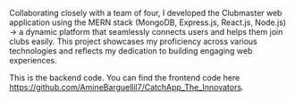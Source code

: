 Collaborating closely with a team of four, I developed the Clubmaster web application using the MERN stack (MongoDB, Express.js, React.js, Node.js) -> a dynamic platform that seamlessly connects users and helps them join clubs easily.
This project showcases my proficiency across various technologies and reflects my dedication to building engaging web experiences.

This is the backend code. You can find the frontend code here https://github.com/AmineBarguellil7/CatchApp_The_Innovators.
